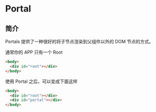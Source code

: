# Portal

## 简介

Portals 提供了一种很好的将子节点渲染到父组件以外的 DOM 节点的方式。

通常你的 APP 只有一个 Root

```html
<body>
  <div id="root"></div>
</body>
```

使用 Portal 之后，可以变成下面这样

```html
<body>
  <div id="root"></div>
  <div id="portal"></div>
</body>
```

